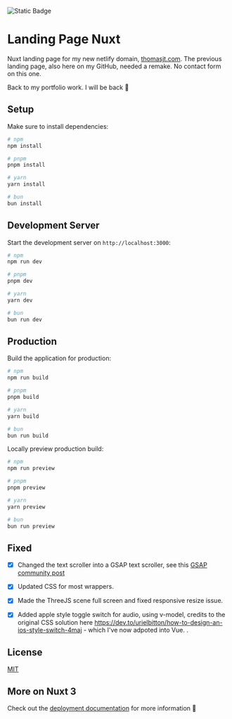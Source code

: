 ![Static Badge](https://img.shields.io/badge/Nuxt3-green)

# Landing Page Nuxt

Nuxt landing page for my new netlify domain, [thomasjt.com](https://www.thomasjt.com). The previous landing page, also here on my GitHub, needed a remake. No contact form on this one.

Back to my portfolio work. I will be back :penguin:

## Setup

Make sure to install dependencies:

```bash
# npm
npm install

# pnpm
pnpm install

# yarn
yarn install

# bun
bun install
```

## Development Server

Start the development server on `http://localhost:3000`:

```bash
# npm
npm run dev

# pnpm
pnpm dev

# yarn
yarn dev

# bun
bun run dev
```

## Production

Build the application for production:

```bash
# npm
npm run build

# pnpm
pnpm build

# yarn
yarn build

# bun
bun run build
```

Locally preview production build:

```bash
# npm
npm run preview

# pnpm
pnpm preview

# yarn
yarn preview

# bun
bun run preview
```

## Fixed

- [X] Changed the text scroller into a GSAP text scroller, see this [GSAP community post](https://gsap.com/community/forums/topic/42921-horizontal-infinite-text-loop-without-empty-spaces/)

- [X] Updated CSS for most wrappers.

- [X] Made the ThreeJS scene full screen and fixed responsive resize issue.

- [X] Added apple style toggle switch for audio, using v-model, credits to the original CSS solution here https://dev.to/urielbitton/how-to-design-an-ios-style-switch-4maj - which I've now adpoted into Vue.
.

## License

[MIT](https://choosealicense.com/licenses/mit/)

## More on Nuxt 3

Check out the [deployment documentation](https://nuxt.com/docs/getting-started/deployment) for more information :penguin:
